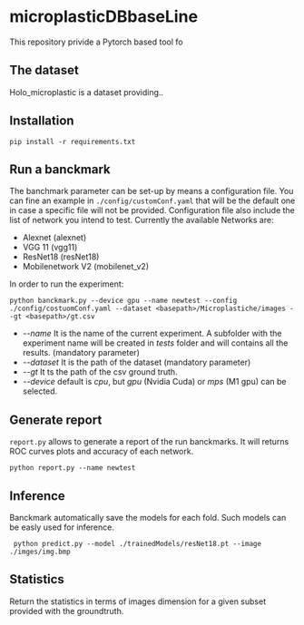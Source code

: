 # microplasticDBbaseLine

This repository privide a Pytorch based tool fo

## The dataset

Holo_microplastic is a dataset providing..

## Installation

```
pip install -r requirements.txt
```

## Run a banckmark

The banchmark parameter can be set-up by means a configuration file.
You can fine an example in `./config/customConf.yaml` that will be the default one in case a specific file will not be provided.
Configuration file also include the list of network you intend to test. Currently the available Networks are:
- Alexnet (alexnet)
- VGG 11 (vgg11)
- ResNet18 (resNet18)
- Mobilenetwork V2 (mobilenet_v2)

In order to run the experiment:

```
python banckmark.py --device gpu --name newtest --config ./config/costuomConf.yaml --dataset <basepath>/Microplastiche/images --gt <basepath>/gt.csv
```

- *--name* It is the name of the current experiment. A subfolder with the experiment name will be created in *tests* folder and will contains all the results. (mandatory parameter)
- *--dataset* It is the path of the dataset (mandatory parameter)
- *--gt* It ts the path of the csv ground truth.
- *--device* default is *cpu*, but *gpu* (Nvidia Cuda) or *mps* (M1 gpu) can be selected.

## Generate report
`report.py` allows to generate a report of the run banckmarks. It will returns ROC curves plots and accuracy of each network.

```
python report.py --name newtest 
```

## Inference

Banckmark automatically save the models for each fold. Such models can be easly used for inference.
```
 python predict.py --model ./trainedModels/resNet18.pt --image ./imges/img.bmp
```

## Statistics
Return the statistics in terms of images dimension for a given subset provided with the groundtruth.


